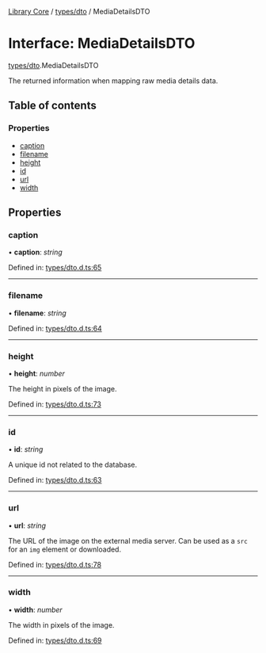 [Library Core](../README.md) / [types/dto](../modules/types_dto.md) / MediaDetailsDTO

# Interface: MediaDetailsDTO

[types/dto](../modules/types_dto.md).MediaDetailsDTO

The returned information when mapping raw media details data.

## Table of contents

### Properties

- [caption](types_dto.mediadetailsdto.md#caption)
- [filename](types_dto.mediadetailsdto.md#filename)
- [height](types_dto.mediadetailsdto.md#height)
- [id](types_dto.mediadetailsdto.md#id)
- [url](types_dto.mediadetailsdto.md#url)
- [width](types_dto.mediadetailsdto.md#width)

## Properties

### caption

• **caption**: *string*

Defined in: [types/dto.d.ts:65](https://github.com/BenShelton/library-api/blob/master/packages/core/types/dto.d.ts#L65)

___

### filename

• **filename**: *string*

Defined in: [types/dto.d.ts:64](https://github.com/BenShelton/library-api/blob/master/packages/core/types/dto.d.ts#L64)

___

### height

• **height**: *number*

The height in pixels of the image.

Defined in: [types/dto.d.ts:73](https://github.com/BenShelton/library-api/blob/master/packages/core/types/dto.d.ts#L73)

___

### id

• **id**: *string*

A unique id not related to the database.

Defined in: [types/dto.d.ts:63](https://github.com/BenShelton/library-api/blob/master/packages/core/types/dto.d.ts#L63)

___

### url

• **url**: *string*

The URL of the image on the external media server.
Can be used as a `src` for an `img` element or downloaded.

Defined in: [types/dto.d.ts:78](https://github.com/BenShelton/library-api/blob/master/packages/core/types/dto.d.ts#L78)

___

### width

• **width**: *number*

The width in pixels of the image.

Defined in: [types/dto.d.ts:69](https://github.com/BenShelton/library-api/blob/master/packages/core/types/dto.d.ts#L69)

